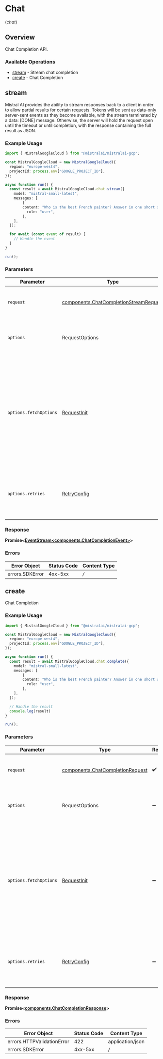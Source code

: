 # Chat
(*chat*)

## Overview

Chat Completion API.

### Available Operations

* [stream](#stream) - Stream chat completion
* [create](#create) - Chat Completion

## stream

Mistral AI provides the ability to stream responses back to a client in order to allow partial results for certain requests. Tokens will be sent as data-only server-sent events as they become available, with the stream terminated by a data: [DONE] message. Otherwise, the server will hold the request open until the timeout or until completion, with the response containing the full result as JSON.

### Example Usage

```typescript
import { MistralGoogleCloud } from "@mistralai/mistralai-gcp";

const MistralGoogleCloud = new MistralGoogleCloud({
  region: "europe-west4",
  projectId: process.env["GOOGLE_PROJECT_ID"],
});

async function run() {
  const result = await MistralGoogleCloud.chat.stream({
    model: "mistral-small-latest",
    messages: [
        {
        content: "Who is the best French painter? Answer in one short sentence.",
          role: "user",
        },
    ],
  });

  for await (const event of result) {
    // Handle the event
  }
}

run();
```

### Parameters

| Parameter              | Type                                                                                             | Required           | Description                                                                                                                                                                    |
| ---------------------- | ------------------------------------------------------------------------------------------------ | ------------------ | ------------------------------------------------------------------------------------------------------------------------------------------------------------------------------ |
| `request`              | [components.ChatCompletionStreamRequest](../../models/components/chatcompletionstreamrequest.md) | :heavy_check_mark: | The request object to use for the request.                                                                                                                                     |
| `options`              | RequestOptions                                                                                   | :heavy_minus_sign: | Used to set various options for making HTTP requests.                                                                                                                          |
| `options.fetchOptions` | [RequestInit](https://developer.mozilla.org/en-US/docs/Web/API/Request/Request#options)          | :heavy_minus_sign: | Options that are passed to the underlying HTTP request. This can be used to inject extra headers for examples. All `Request` options, except `method` and `body`, are allowed. |
| `options.retries`      | [RetryConfig](../../lib/utils/retryconfig.md)                                                    | :heavy_minus_sign: | Enables retrying HTTP requests under certain failure conditions.                                                                                                               |


### Response

**Promise\<[EventStream<components.ChatCompletionEvent>](../../models/.md)\>**
### Errors

| Error Object    | Status Code | Content Type |
| --------------- | ----------- | ------------ |
| errors.SDKError | 4xx-5xx     | */*          |

## create

Chat Completion

### Example Usage

```typescript
import { MistralGoogleCloud } from "@mistralai/mistralai-gcp";

const MistralGoogleCloud = new MistralGoogleCloud({
  region: "europe-west4",
  projectId: process.env["GOOGLE_PROJECT_ID"],
});

async function run() {
  const result = await MistralGoogleCloud.chat.complete({
    model: "mistral-small-latest",
    messages: [
        {
        content: "Who is the best French painter? Answer in one short sentence.",
          role: "user",
        },
    ],
  });

  // Handle the result
  console.log(result)
}

run();
```

### Parameters

| Parameter              | Type                                                                                    | Required           | Description                                                                                                                                                                    |
| ---------------------- | --------------------------------------------------------------------------------------- | ------------------ | ------------------------------------------------------------------------------------------------------------------------------------------------------------------------------ |
| `request`              | [components.ChatCompletionRequest](../../models/components/chatcompletionrequest.md)    | :heavy_check_mark: | The request object to use for the request.                                                                                                                                     |
| `options`              | RequestOptions                                                                          | :heavy_minus_sign: | Used to set various options for making HTTP requests.                                                                                                                          |
| `options.fetchOptions` | [RequestInit](https://developer.mozilla.org/en-US/docs/Web/API/Request/Request#options) | :heavy_minus_sign: | Options that are passed to the underlying HTTP request. This can be used to inject extra headers for examples. All `Request` options, except `method` and `body`, are allowed. |
| `options.retries`      | [RetryConfig](../../lib/utils/retryconfig.md)                                           | :heavy_minus_sign: | Enables retrying HTTP requests under certain failure conditions.                                                                                                               |


### Response

**Promise\<[components.ChatCompletionResponse](../../models/components/chatcompletionresponse.md)\>**
### Errors

| Error Object               | Status Code | Content Type     |
| -------------------------- | ----------- | ---------------- |
| errors.HTTPValidationError | 422         | application/json |
| errors.SDKError            | 4xx-5xx     | */*              |
